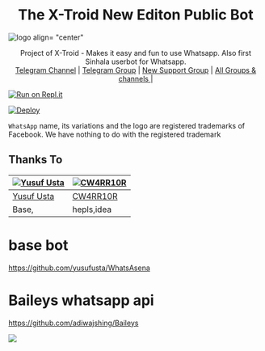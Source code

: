 <h1 align="center"><b> The X-Troid New Editon  Public Bot  </b></h1>

![logo align= "center"](https://telegra.ph/file/5de6804cd8df3c8005591.jpg)

<p align="center">
    Project of X-Troid - Makes it easy and fun to use Whatsapp. Also first Sinhala userbot for Whatsapp.
    <br>
        <a href="http://t.me/tgmarcade">Telegram Channel</a> |
        <a href="https://t.me/danuma01">Telegram Group</a> |
        <a href="https://chat.whatsapp.com/GI1jgi5dKIa8UatH3tvR8c">New Support Group</a> |
        <a href="https://t.me/unofficialplugin">All Groups & channels </a> |
    <br>
</p>

[![Run on Repl.it](https://repl.it/badge/github/phaticusthiccy/WhatsAsenaDuplicated)](https://replit.com/@darkalpha2003/X-TROID-RE-BUILD)

[![Deploy](https://www.herokucdn.com/deploy/button.svg)](https://heroku.com/deploy?template=https://github.com/slrealtech/X-Troid)


`WhatsApp` name, its variations and the logo are registered trademarks of Facebook. We have nothing to do with the registered trademark
## Thanks To
[![Yusuf Usta](https://github.com/yusufusta.png?size=50)](https://t.me/fusufs)  | [![CW4RR10R](https://github.com/CW4RR10R.png?size=50)](https://github.com/CW4RR10R)
----|----|
[Yusuf Usta](https://t.me/fusufs) | [CW4RR10R](https://t.meW4RR10R)
 Base, | hepls,idea
# base bot
https://github.com/yusufusta/WhatsAsena
# Baileys whatsapp api 
https://github.com/adiwajshing/Baileys

[![](https://telegra.ph/file/1c742619b421e4713e414.jpg?size=50)](https://t.me/danumabots) 
